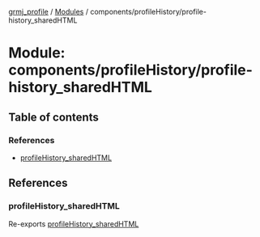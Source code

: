 [grmj_profile](../README.md) / [Modules](../modules.md) / components/profileHistory/profile-history\_sharedHTML

# Module: components/profileHistory/profile-history\_sharedHTML

## Table of contents

### References

- [profileHistory\_sharedHTML](components_profileHistory_profile_history_sharedHTML.md#profilehistory_sharedhtml)

## References

### profileHistory\_sharedHTML

Re-exports [profileHistory_sharedHTML](../interfaces/interfaces_interfaces.profileHistory_sharedHTML.md)
